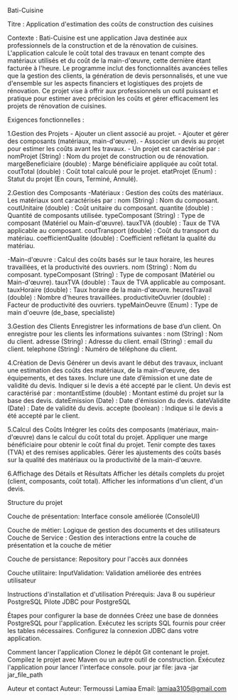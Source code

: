 Bati-Cuisine

Titre : Application d'estimation des coûts de construction des cuisines

Contexte :
Bati-Cuisine est une application Java destinée aux professionnels de la construction et de la rénovation de cuisines. 
L'application calcule le coût total des travaux en tenant compte des matériaux utilisés et du coût de la main-d'œuvre, cette dernière étant facturée à l'heure. 
Le programme inclut des fonctionnalités avancées telles que la gestion des clients, la génération de devis personnalisés, et une vue d'ensemble sur les aspects financiers et logistiques des projets de rénovation.
Ce projet vise à offrir aux professionnels un outil puissant et pratique pour estimer avec précision les coûts et gérer efficacement les projets de rénovation de cuisines.

Exigences fonctionnelles :

   1.Gestion des Projets
       - Ajouter un client associé au projet.
       - Ajouter et gérer des composants (matériaux, main-d'œuvre).
       - Associer un devis au projet pour estimer les coûts avant les travaux.
       - Un projet est caractérisé par :
            nomProjet (String) : Nom du projet de construction ou de rénovation.
            margeBeneficiaire (double) : Marge bénéficiaire appliquée au coût total.
            coutTotal (double) : Coût total calculé pour le projet.
            etatProjet (Enum) : Statut du projet (En cours, Terminé, Annulé).

  2.Gestion des Composants
    -Matériaux : Gestion des coûts des matériaux.
    Les matériaux sont caractérisés par :
        nom (String) : Nom du composant.
        coutUnitaire (double) : Coût unitaire du composant.
        quantite (double) : Quantité de composants utilisée.
        typeComposant (String) : Type de composant (Matériel ou Main-d'œuvre).
        tauxTVA (double) : Taux de TVA applicable au composant.
        coutTransport (double) : Coût du transport du matériau.
        coefficientQualite (double) : Coefficient reflétant la qualité du matériau.

  -Main-d'œuvre : Calcul des coûts basés sur le taux horaire, les heures travaillées, et la productivité des ouvriers.
        nom (String) : Nom du composant.
        typeComposant (String) : Type de composant (Matériel ou Main-d'œuvre).
        tauxTVA (double) : Taux de TVA applicable au composant.
        tauxHoraire (double) : Taux horaire de la main-d'œuvre.
        heuresTravail (double) : Nombre d'heures travaillées.
        productiviteOuvrier (double) : Facteur de productivité des ouvriers.
        typeMainOeuvre (Enum) : Type de main d'oeuvre (de_base, specialiste)

  3.Gestion des Clients
    Enregistrer les informations de base d’un client.
    On enregistre pour les clients les informations suivantes :
        nom (String) : Nom du client.
        adresse (String) : Adresse du client.
        email (String) : email du client.
        telephone (String) : Numéro de téléphone du client.

4.Création de Devis
    Générer un devis avant le début des travaux, incluant une estimation des coûts des matériaux, de la main-d'œuvre, des équipements, et des taxes.
    Inclure une date d’émission et une date de validité du devis.
    Indiquer si le devis a été accepté par le client.
    Un devis est caractérisé par :
        montantEstime (double) : Montant estimé du projet sur la base des devis.
        dateEmission (Date) : Date d'émission du devis.
        dateValidite (Date) : Date de validité du devis.
        accepte (boolean) : Indique si le devis a été accepté par le client.

5.Calcul des Coûts
    Intégrer les coûts des composants (matériaux, main-d'œuvre) dans le calcul du coût total du projet.
    Appliquer une marge bénéficiaire pour obtenir le coût final du projet.
    Tenir compte des taxes (TVA) et des remises applicables.
    Gérer les ajustements des coûts basés sur la qualité des matériaux ou la productivité de la main-d'œuvre.

6.Affichage des Détails et Résultats
    Afficher les détails complets du projet (client, composants, coût total).
    Afficher les informations d'un client, d'un devis.

Structure du projet

Couche de présentation:
    Interface console améliorée (ConsoleUI)

Couche de métier:
    Logique de gestion des documents et des utilisateurs
    Couche de Service :
    Gestion des interactions entre la couche de présentation et la couche de métier
    
Couche de persistance:
  Repository pour l'accès aux données

Couche utilitaire:
    InputValidation: Validation améliorée des entrées utilisateur

Instructions d'installation et d'utilisation Prérequis:
    Java 8 ou supérieur
    PostgreSQL
    Pilote JDBC pour PostgreSQL

Étapes pour configurer la base de données
    Créez une base de données PostgreSQL pour l'application.
    Exécutez les scripts SQL fournis pour créer les tables nécessaires.
    Configurez la connexion JDBC dans votre application.

Comment lancer l'application
    Clonez le dépôt Git contenant le projet.
    Compilez le projet avec Maven ou un autre outil de construction.
    Exécutez l'application  pour lancer l'interface console.
    pour jar file:
      java -jar jar_file_path

Auteur et contact
    Auteur: Termoussi Lamiaa
    Email: lamiaa3105@gmail.com
